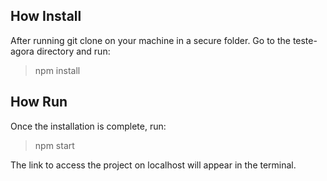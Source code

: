 ## How Install
After running git clone on your machine in a secure folder. Go to the teste-agora directory and run:

> npm install

## How Run

Once the installation is complete, run:

> npm start

The link to access the project on localhost will appear in the terminal.
